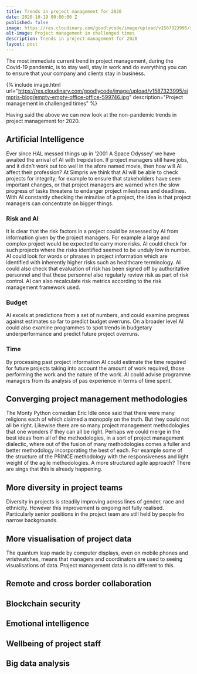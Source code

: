 ```yaml
---
title: Trends in project management for 2020
date: 2020-10-19 00:00:00 Z
published: false
image: https://res.cloudinary.com/goodlycode/image/upload/v1587323995/simpris-blog/empty-empty-office-office-599746.jpg
alt-image: Project management in challenged times
description: Trends in project management for 2020
layout: post
---
```


The most immediate current trend in project management, during the Covid-19 pandemic, is to stay well, stay in work and do everything you can to ensure that your company and clients stay in business.

{% include image.html url="https://res.cloudinary.com/goodlycode/image/upload/v1587323995/simpris-blog/empty-empty-office-office-599746.jpg" description="Project management in challenged times" %}

Having said the above we can now look at the non-pandemic trends in project management for 2020.

## Artificial Intelligence

Ever since HAL messed things up in '2001 A Space Odyssey' we have awaited the arrival of AI with trepidation. If project managers still have jobs, and it didn't work out too well in the afore named movie, then how will AI affect their profession? At Simpris we think that AI will be able to check projects for integrity; for example to ensure that stakeholders have seen important changes, or that project managers are warned when the slow progress of tasks threatens to endanger project milestones and deadlines. With AI constantly checking the minutiae of a project, the idea is that project managers can concentrate on bigger things.

### Risk and AI

It is clear that the risk factors in a project could be assessed by AI from information given by the project managers. For example a large and complex project would be expected to carry more risks. AI could check for such projects where the risks identified seemed to be unduly low in number. AI could look for words or phrases in project information which are identified with inherently higher risks such as healthcare terminology. AI could also check that evaluation of risk has been signed off by authoritative personnel and that these personnel also regularly review risk as part of risk control. AI can also recalculate risk metrics according to the risk management framework used. 

### Budget 

AI excels at predictions from a set of numbers, and could examine progress against estimates so far to predict budget overruns. On a broader level AI could also examine programmes to spot trends in budgetary underperformance and predict future project overruns.

### Time

By processing past project information AI could estimate the time required for future projects taking into account the amount of work required, those performing the work and the nature of the work. AI could advise programme managers from its analysis of pas experience in terms of time spent.

## Converging project management methodologies

The Monty Python comedian Eric Idle once said that there were many religions each of which claimed a monopoly on the truth. But they could not all be right. Likewise there are so many project management methodologies that one wonders if they can all be right. Perhaps we could merge in the best ideas from all of the methodologies, in a sort of project management dialectic, where out of the fusion of many methodologies comes a fuller and better methodology incorporating the best of each. For example some of the structure of the PRINCE methodology with the responsiveness and light weight of the agile methodologies. A more structured agile approach? There are sings that this is already happening.

## More diversity in project teams

Diversity in projects is steadily improving across lines of gender, race and ethnicity. However this improvement is ongoing not fully realised. Particularly senior positions in the project team are still held by people fro narrow backgrounds.

## More visualisation of project data

The quantum leap made by computer displays, even on mobile phones and wristwatches, means that managers and coordinators are used to seeing visualisations of data. Project management data is no different to this.

## Remote and cross border collaboration

## Blockchain security

## Emotional intelligence

## Wellbeing of project staff

## Big data analysis

